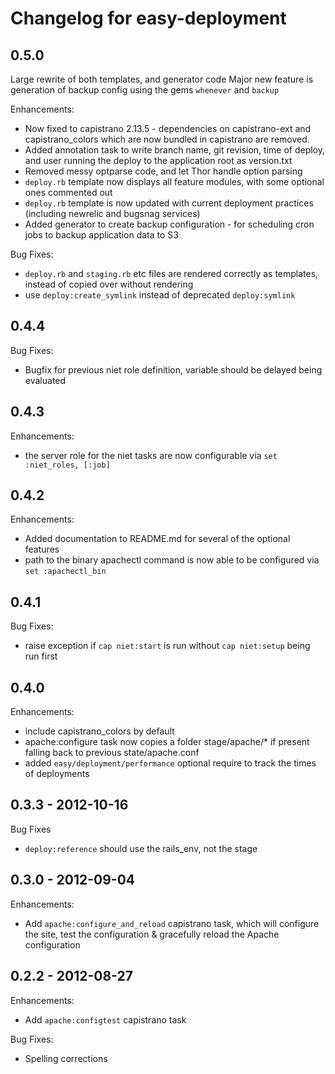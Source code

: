 # Changelog for easy-deployment

## 0.5.0

Large rewrite of both templates, and generator code
Major new feature is generation of backup config using the gems `whenever` and `backup`

Enhancements:

* Now fixed to capistrano 2.13.5 - dependencies on capistrano-ext and capistrano_colors which are now bundled in capistrano are removed.
* Added annotation task to write branch name, git revision, time of deploy, and user running the deploy to the application root as version.txt
* Removed messy optparse code, and let Thor handle option parsing
* `deploy.rb` template now displays all feature modules, with some optional ones commented out
* `deploy.rb` template is now updated with current deployment practices (including newrelic and bugsnag services)
* Added generator to create backup configuration - for scheduling cron jobs to backup application data to S3

Bug Fixes:

* `deploy.rb` and `staging.rb` etc files are rendered correctly as templates, instead of copied over without rendering
* use `deploy:create_symlink` instead of deprecated `deploy:symlink`

## 0.4.4

Bug Fixes:

* Bugfix for previous niet role definition, variable should be delayed being evaluated

## 0.4.3

Enhancements:

* the server role for the niet tasks are now configurable via `set :niet_roles, [:job]`

## 0.4.2

Enhancements:

* Added documentation to README.md for several of the optional features
* path to the binary apachectl command is now able to be configured via `set :apachectl_bin`

## 0.4.1

Bug Fixes:

* raise exception if `cap niet:start` is run without `cap niet:setup` being run first

## 0.4.0

Enhancements:

* include capistrano_colors by default
* apache:configure task now copies a folder stage/apache/* if present falling back to previous state/apache.conf
* added `easy/deployment/performance` optional require to track the times of deployments

## 0.3.3 - 2012-10-16

Bug Fixes

* `deploy:reference` should use the rails_env, not the stage

## 0.3.0 - 2012-09-04

Enhancements:

* Add `apache:configure_and_reload` capistrano task, which will configure the site, test the configuration & gracefully reload the Apache configuration

## 0.2.2 - 2012-08-27

Enhancements:

* Add `apache:configtest` capistrano task

Bug Fixes:

* Spelling corrections
